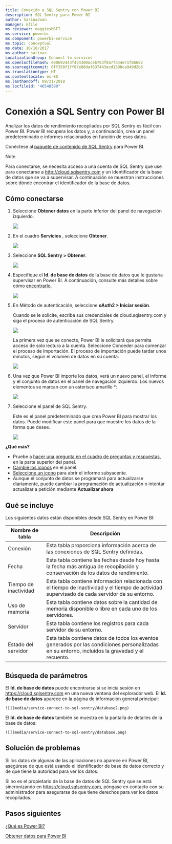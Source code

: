 ```yaml
---
title: Conexión a SQL Sentry con Power BI
description: SQL Sentry para Power BI
author: SarinaJoan
manager: kfile
ms.reviewer: maggiesMSFT
ms.service: powerbi
ms.component: powerbi-service
ms.topic: conceptual
ms.date: 10/16/2017
ms.author: sarinas
LocalizationGroup: Connect to services
ms.openlocfilehash: e90692443f434300aceb783f0a77b44e71f86682
ms.sourcegitcommit: 0ff358f1ff87e88daf837443ecd1398ca949d2b6
ms.translationtype: HT
ms.contentlocale: es-ES
ms.lasthandoff: 09/21/2018
ms.locfileid: "46548589"
---
```

# <a name="connect-to-sql-sentry-with-power-bi"></a>Conexión a SQL Sentry con Power BI
Analizar los datos de rendimiento recopilados por SQL Sentry es fácil con Power BI. Power BI recupera los datos y, a continuación, crea un panel predeterminado e informes relacionados en función de esos datos.

Conéctese al [paquete de contenido de SQL Sentry](https://app.powerbi.com/groups/me/getdata/services/sql-sentry) para Power BI.

>[!NOTE]
>Para conectarse, se necesita acceso a una cuenta de SQL Sentry que use para conectarse a http://cloud.sqlsentry.com y un identificador de la base de datos que se va a supervisar.  A continuación se muestran instrucciones sobre dónde encontrar el identificador de la base de datos.

## <a name="how-to-connect"></a>Cómo conectarse
1. Seleccione **Obtener datos** en la parte inferior del panel de navegación izquierdo.
   
   ![](media/service-connect-to-sql-sentry/pbi_getdata.png)
2. En el cuadro **Servicios** , seleccione **Obtener**.
   
   ![](media/service-connect-to-sql-sentry/pbi_getservices.png) 
3. Seleccione **SQL Sentry  \> Obtener**.
   
   ![](media/service-connect-to-sql-sentry/sqlsentry.png)
4. Especifique el **Id. de base de datos** de la base de datos que le gustaría supervisar en Power BI. A continuación, consulte más detalles sobre cómo [encontrarlo](#FindingParams).
   
   ![](media/service-connect-to-sql-sentry/img2400.png)
5. En Método de autenticación, seleccione **oAuth2 \> Iniciar sesión**.
   
   Cuando se le solicite, escriba sus credenciales de cloud.sqlsentry.com y siga el proceso de autenticación de SQL Sentry.
   
   ![](media/service-connect-to-sql-sentry/img6400.png)
   
   La primera vez que se conecte, Power BI le solicitará que permita acceso de solo lectura a la cuenta. Seleccione Conceder para comenzar el proceso de importación.  El proceso de importación puede tardar unos minutos, según el volumen de datos en su cuenta.
   
   ![](media/service-connect-to-sql-sentry/img7400.png)
6. Una vez que Power BI importe los datos, verá un nuevo panel, el informe y el conjunto de datos en el panel de navegación izquierdo. Los nuevos elementos se marcan con un asterisco amarillo \*:
   
   ![](media/service-connect-to-sql-sentry/img8200.png)
7. Seleccione el panel de SQL Sentry.
   
   Este es el panel predeterminado que crea Power BI para mostrar los datos. Puede modificar este panel para que muestre los datos de la forma que desee.
   
   ![](media/service-connect-to-sql-sentry/img9dashboard800.png)

**¿Qué más?**

* Pruebe a [hacer una pregunta en el cuadro de preguntas y respuestas](consumer/end-user-q-and-a.md), en la parte superior del panel.
* [Cambie los iconos](service-dashboard-edit-tile.md) en el panel.
* [Seleccione un icono](consumer/end-user-tiles.md) para abrir el informe subyacente.
* Aunque el conjunto de datos se programará para actualizarse diariamente, puede cambiar la programación de actualización o intentar actualizar a petición mediante **Actualizar ahora**

## <a name="whats-included"></a>Qué se incluye
Los siguientes datos están disponibles desde SQL Sentry en Power BI:

| Nombre de tabla | Descripción |
| --- | --- |
| Conexión |Esta tabla proporciona información acerca de las conexiones de SQL Sentry definidas. |
| Fecha<br /> |Esta tabla contiene las fechas desde hoy hasta la fecha más antigua de recopilación y conservación de los datos de rendimiento. |
| Tiempo de inactividad<br /> |Esta tabla contiene información relacionada con el tiempo de inactividad y el tiempo de actividad supervisado de cada servidor de su entorno. |
| Uso de memoria<br /> |Esta tabla contiene datos sobre la cantidad de memoria disponible o libre en cada uno de los servidores.<br /> |
| Servidor<br /> |Esta tabla contiene los registros para cada servidor de su entorno. |
| Estado del servidor<br /> |Esta tabla contiene datos de todos los eventos generados por las condiciones personalizadas en su entorno, incluidos la gravedad y el recuento. |

<a name="FindingParams"></a>

## <a name="finding-parameters"></a>Búsqueda de parámetros
El **Id. de base de datos** puede encontrarse si se inicia sesión en <https://cloud.sqlsentry.com> en una nueva ventana del explorador web.  El **Id. de base de datos** aparece en la página de información general principal:

    ![](media/service-connect-to-sql-sentry/database2.png)

El **Id. de base de datos** también se muestra en la pantalla de detalles de la base de datos:

    ![](media/service-connect-to-sql-sentry/database.png)


## <a name="troubleshooting"></a>Solución de problemas
Si los datos de algunas de las aplicaciones no aparece en Power BI, asegúrese de que está usando el identificador de base de datos correcto y de que tiene la autoridad para ver los datos. 

Si no es el propietario de la base de datos de SQL Sentry que se está sincronizando en <https://cloud.sqlsentry.com>, póngase en contacto con su administrador para asegurarse de que tiene derechos para ver los datos recopilados.

## <a name="next-steps"></a>Pasos siguientes
[¿Qué es Power BI?](power-bi-overview.md)

[Obtener datos para Power BI](service-get-data.md)

